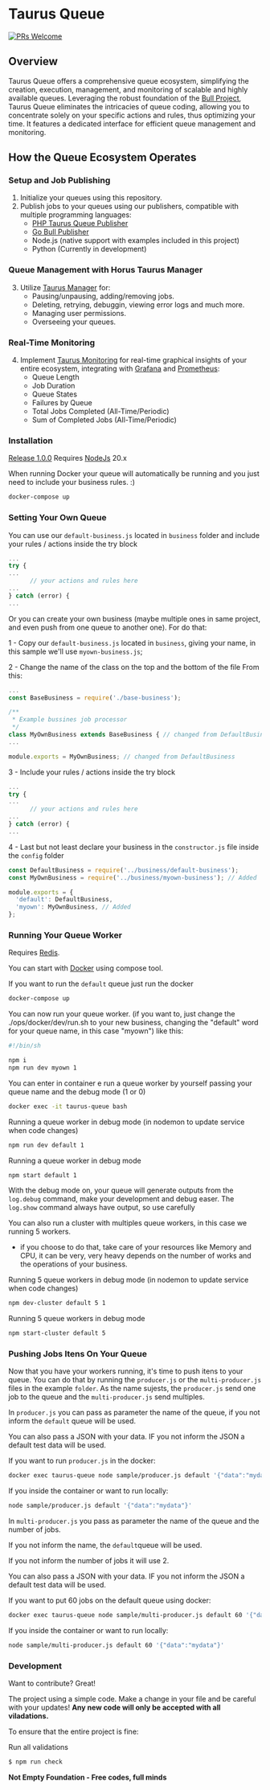 # Taurus Queue

[![PRs Welcome](https://img.shields.io/badge/PRs-welcome-brightgreen.svg?style=flat-square)](http://makeapullrequest.com)

## Overview

Taurus Queue offers a comprehensive queue ecosystem, simplifying the creation, execution, management, and monitoring of scalable and highly available queues. Leveraging the robust foundation of the [Bull Project](https://github.com/OptimalBits/bull), Taurus Queue eliminates the intricacies of queue coding, allowing you to concentrate solely on your specific actions and rules, thus optimizing your time. It features a dedicated interface for efficient queue management and monitoring.

## How the Queue Ecosystem Operates

### Setup and Job Publishing
1. Initialize your queues using this repository.
2. Publish jobs to your queues using our publishers, compatible with multiple programming languages:
   - [PHP Taurus Queue Publisher](https://github.com/not-empty/taurus-publisher-php-lib)
   - [Go Bull Publisher](https://github.com/not-empty/taurus-publisher-golang)
   - Node.js (native support with examples included in this project)
   - Python (Currently in development)

### Queue Management with Horus Taurus Manager
3. Utilize [Taurus Manager](https://github.com/not-empty/taurus-manager-vue) for:
   - Pausing/unpausing, adding/removing jobs.
   - Deleting, retrying, debuggin, viewing error logs and much more.
   - Managing user permissions.
   - Overseeing your queues.

### Real-Time Monitoring
4. Implement [Taurus Monitoring](https://github.com/not-empty/taurus-monitoring) for real-time graphical insights of your entire ecosystem, integrating with [Grafana](https://grafana.com) and [Prometheus](https://prometheus.io):
   - Queue Length
   - Job Duration
   - Queue States
   - Failures by Queue
   - Total Jobs Completed (All-Time/Periodic)
   - Sum of Completed Jobs (All-Time/Periodic)


### Installation

[Release 1.0.0](https://github.com/not-empty/taurus-queue-nodejs/releases/tag/1.0.0) Requires [NodeJs](https://nodejs.org) 20.x

When running Docker your queue will automatically be running and you just need to include your business rules.
:)

```sh
docker-compose up
```
### Setting Your Own Queue

You can use our `default-business.js` located in `business` folder and include your rules / actions inside the try block

```js
...
try {
...
      // your actions and rules here
...
} catch (error) {
...
```

Or you can create your own business (maybe multiple ones in same project, and even push from one queue to another one).
For do that:

1 - Copy our `default-business.js` located in `business`, giving your name, in this sample we'll use `myown-business.js`;

2 - Change the name of the class on the top and the bottom of the file
From this:
```js
...
const BaseBusiness = require('./base-business');

/**
 * Example bussines job processor
 */
class MyOwnBusiness extends BaseBusiness { // changed from DefaultBusiness
...

module.exports = MyOwnBusiness; // changed from DefaultBusiness
```

3 - Include your rules / actions inside the try block
```js
...
try {
...
      // your actions and rules here
...
} catch (error) {
...
```

4 - Last but not least declare your business in the `constructor.js` file inside the `config` folder
```js
const DefaultBusiness = require('../business/default-business');
const MyOwnBusiness = require('../business/myown-business'); // Added

module.exports = {
  'default': DefaultBusiness,
  'myown': MyOwnBusiness, // Added
};
```
### Running Your Queue Worker

Requires [Redis](https://redis.io/). 

You can start with [Docker](https://docs.docker.com/get-docker/) using compose tool.

If you want to run the `default` queue just run the docker

```sh
docker-compose up
```

You can now run your queue worker. (if you want to, just change the ./ops/docker/dev/run.sh to your new business, changing the "default" word for your queue name, in this case "myown") like this:

```bash
#!/bin/sh

npm i
npm run dev myown 1
```

You can enter in container e run a queue worker by yourself passing your queue name and the debug mode (1 or 0)

```sh
docker exec -it taurus-queue bash
```

Running a queue worker in debug mode (in nodemon to update service when code changes)
```sh
npm run dev default 1
```

Running a queue worker in debug mode
```sh
npm start default 1
```

With the debug mode on, your queue will generate outputs from the `log.debug` command, make your development and debug easer.
The `log.show` command always have output, so use carefully

You can also run a cluster with multiples queue workers, in this case we running 5 workers.
* if you choose to do that, take care of your resources like Memory and CPU, it can be very, very heavy depends on the number of works and the operations of your business.

Running 5 queue workers in debug mode (in nodemon to update service when code changes)
```sh
npm dev-cluster default 5 1
```

Running 5 queue workers in debug mode
```sh
npm start-cluster default 5
```

### Pushing Jobs Itens On Your Queue

Now that you have your workers running, it's time to push itens to your queue.
You can do that by running the `producer.js` or the `multi-producer.js` files in the example `folder`.
As the name sujests, the `producer.js` send one job to the queue and the `multi-producer.js` send multiples.

In `producer.js` you can pass as parameter the name of the queue, if you not inform the `default` queue will be used.

You can also pass a JSON with your data. IF you not inform the JSON a default test data will be used.

If you want to run `producer.js` in the docker:

```sh
docker exec taurus-queue node sample/producer.js default '{"data":"mydata"}'
```

If you inside the container or want to run locally:
```sh
node sample/producer.js default '{"data":"mydata"}'
```

In `multi-producer.js` you pass as parameter the name of the queue and the number of jobs.

If you not inform the name, the `default`queue will be used.

If you not inform the number of jobs it will use 2.

You can also pass a JSON with your data. IF you not inform the JSON a default test data will be used.

If you want to put 60 jobs on the default queue using docker:

```sh
docker exec taurus-queue node sample/multi-producer.js default 60 '{"data":"mydata"}'
```

If you inside the container or want to run locally:
```sh
node sample/multi-producer.js default 60 '{"data":"mydata"}'
```

### Development

Want to contribute? Great!

The project using a simple code.
Make a change in your file and be careful with your updates!
**Any new code will only be accepted with all viladations.**

To ensure that the entire project is fine:

Run all validations

```sh
$ npm run check
```

**Not Empty Foundation - Free codes, full minds**
